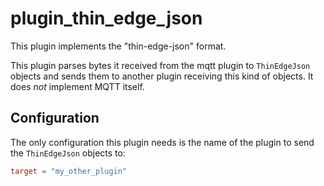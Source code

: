 # plugin_thin_edge_json

This plugin implements the "thin-edge-json" format.

This plugin parses bytes it received from the mqtt plugin to
`ThinEdgeJson` objects and sends them to another plugin receiving this kind of
objects. It does _not_ implement MQTT itself.

## Configuration

The only configuration this plugin needs is the name of the plugin to send the
`ThinEdgeJson` objects to:

```toml
target = "my_other_plugin"
```

